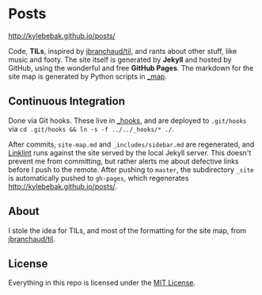# Posts

<http://kylebebak.github.io/posts/>

Code, __TILs__, inspired by [jbranchaud/til](https://github.com/jbranchaud/til), and rants about other stuff, like music and footy. The site itself is generated by __Jekyll__ and hosted by GitHub, using the wonderful and free __GitHub Pages__. The markdown for the site map is generated by Python scripts in [_map](_map).

## Continuous Integration
Done via Git hooks. These live in [_hooks](_hooks), and are deployed to `.git/hooks` via `cd .git/hooks && ln -s -f ../../_hooks/* ./`.

After commits, `site-map.md` and `_includes/sidebar.md` are regenerated, and [Linklint](http://www.linklint.org/) runs against the site served by the local Jekyll server. This doesn't prevent me from committing, but rather alerts me about defective links before I push to the remote. After pushing to `master`, the subdirectory `_site` is automatically pushed to `gh-pages`, which regenerates <http://kylebebak.github.io/posts/>.

## About

I stole the idea for TILs, and most of the formatting for the site map, from [jbranchaud/til](https://github.com/jbranchaud/til).

## License

Everything in this repo is licensed under the [MIT License](https://opensource.org/licenses/MIT).
